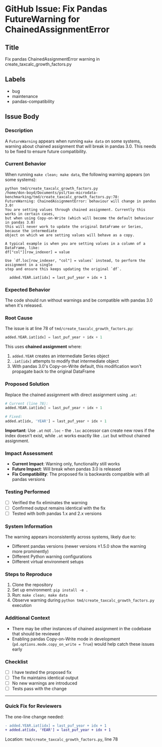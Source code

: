 # GitHub Issue: Fix Pandas FutureWarning for ChainedAssignmentError

## Title
Fix pandas ChainedAssignmentError warning in create_taxcalc_growth_factors.py

## Labels
- bug
- maintenance
- pandas-compatibility

## Issue Body

### Description
A `FutureWarning` appears when running `make data` on some systems, warning about chained assignment that will break in pandas 3.0. This needs to be fixed to ensure future compatibility.

### Current Behavior
When running `make clean; make data`, the following warning appears (on some systems):

```
python tmd/create_taxcalc_growth_factors.py
/home/don-boyd/Documents/psl/tax-microdata-benchmarking/tmd/create_taxcalc_growth_factors.py:78: 
FutureWarning: ChainedAssignmentError: behaviour will change in pandas 3.0!
You are setting values through chained assignment. Currently this works in certain cases, 
but when using Copy-on-Write (which will become the default behaviour in pandas 3.0) 
this will never work to update the original DataFrame or Series, because the intermediate 
object on which we are setting values will behave as a copy.

A typical example is when you are setting values in a column of a DataFrame, like:
df["col"][row_indexer] = value

Use `df.loc[row_indexer, "col"] = values` instead, to perform the assignment in a single 
step and ensure this keeps updating the original `df`.

  added.YEAR.iat[idx] = last_puf_year + idx + 1
```

### Expected Behavior
The code should run without warnings and be compatible with pandas 3.0 when it's released.

### Root Cause
The issue is at line 78 of `tmd/create_taxcalc_growth_factors.py`:
```python
added.YEAR.iat[idx] = last_puf_year + idx + 1
```

This uses **chained assignment** where:
1. `added.YEAR` creates an intermediate Series object
2. `.iat[idx]` attempts to modify that intermediate object
3. With pandas 3.0's Copy-on-Write default, this modification won't propagate back to the original DataFrame

### Proposed Solution
Replace the chained assignment with direct assignment using `.at`:

```python
# Current (line 78):
added.YEAR.iat[idx] = last_puf_year + idx + 1

# Fixed:
added.at[idx, 'YEAR'] = last_puf_year + idx + 1
```

**Important**: Use `.at` not `.loc` - the `.loc` accessor can create new rows if the index doesn't exist, while `.at` works exactly like `.iat` but without chained assignment.

### Impact Assessment
- **Current Impact**: Warning only, functionality still works
- **Future Impact**: Will break when pandas 3.0 is released
- **Fix Compatibility**: The proposed fix is backwards compatible with all pandas versions

### Testing Performed
- [ ] Verified the fix eliminates the warning
- [ ] Confirmed output remains identical with the fix
- [ ] Tested with both pandas 1.x and 2.x versions

### System Information
The warning appears inconsistently across systems, likely due to:
- Different pandas versions (newer versions ≥1.5.0 show the warning more prominently)
- Different Python warning configurations
- Different virtual environment setups

### Steps to Reproduce
1. Clone the repository
2. Set up environment: `pip install -e .`
3. Run: `make clean; make data`
4. Observe warning during `python tmd/create_taxcalc_growth_factors.py` execution

### Additional Context
- There may be other instances of chained assignment in the codebase that should be reviewed
- Enabling pandas Copy-on-Write mode in development (`pd.options.mode.copy_on_write = True`) would help catch these issues early

### Checklist
- [ ] I have tested the proposed fix
- [ ] The fix maintains identical output
- [ ] No new warnings are introduced
- [ ] Tests pass with the change

---

### Quick Fix for Reviewers
The one-line change needed:
```diff
- added.YEAR.iat[idx] = last_puf_year + idx + 1
+ added.at[idx, 'YEAR'] = last_puf_year + idx + 1
```

Location: `tmd/create_taxcalc_growth_factors.py`, line 78